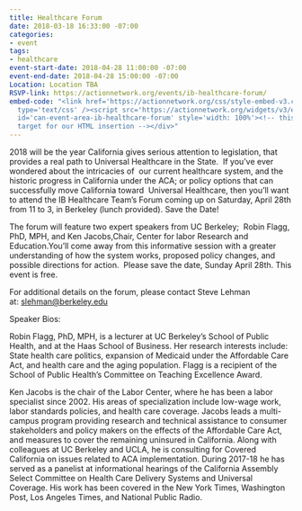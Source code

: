 ```yaml
---
title: Healthcare Forum
date: 2018-03-18 16:33:00 -07:00
categories:
- event
tags:
- healthcare
event-start-date: 2018-04-28 11:00:00 -07:00
event-end-date: 2018-04-28 15:00:00 -07:00
Location: Location TBA
RSVP-link: https://actionnetwork.org/events/ib-healthcare-forum/
embed-code: "<link href='https://actionnetwork.org/css/style-embed-v3.css' rel='stylesheet'
  type='text/css' /><script src='https://actionnetwork.org/widgets/v3/event/ib-healthcare-forum?format=js&source=widget'></script><div
  id='can-event-area-ib-healthcare-forum' style='width: 100%'><!-- this div is the
  target for our HTML insertion --></div>"
---
```


2018 will be the year California gives serious attention to legislation, that provides a real path to Universal Healthcare in the State.  If you’ve ever wondered about the intricacies of  our current healthcare system, and the historic progress in California under the ACA; or policy options that can successfully move California toward  Universal Healthcare, then you’ll want to attend the IB Healthcare Team’s Forum coming up on Saturday, April 28th from 11 to 3, in Berkeley (lunch provided). Save the Date!

The forum will feature two expert speakers from UC Berkeley;  Robin Flagg, PhD, MPH, and Ken Jacobs,Chair, Center for labor Research and Education.You’ll come away from this informative session with a greater understanding of how the system works, proposed policy changes, and possible directions for action.  Please save the date, Sunday April 28th. This event is free.

For additional details on the forum, please contact Steve Lehman at: [slehman@berkeley.edu](mailto:slehman@berkeley.edu)

Speaker Bios:

Robin Flagg, PhD, MPH, is a lecturer at UC Berkeley’s School of Public Health, and at the Haas  School of Business. Her research interests include: State health care politics, expansion of Medicaid under the Affordable Care Act, and health care and the aging population. Flagg is a recipient of the School of Public Health’s Committee on Teaching Excellence Award.
 
Ken Jacobs is the chair of the Labor Center, where he has been a labor specialist since 2002.  His areas of specialization include low-wage work, labor standards policies, and health care coverage.  Jacobs leads a multi-campus program providing research and technical assistance to consumer stakeholders and policy makers on the effects of the Affordable Care Act, and measures to cover the remaining uninsured in California.  Along with colleagues at UC Berkeley and UCLA, he is consulting for Covered California on issues related to ACA implementation. During 2017-18 he has served as a panelist at  informational hearings of the California Assembly Select Committee on Health Care Delivery Systems and Universal Coverage. His work has been covered in the New York Times, Washington Post, Los Angeles Times, and National Public Radio.